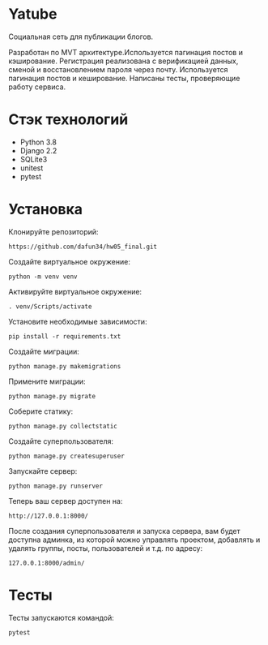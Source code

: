 # Yatube
Социальная сеть для публикации блогов.

Разработан по MVT архитектуре.Используется пагинация постов и кэширование. Регистрация реализована с верификацией данных, сменой и восстановлением пароля через почту. Используется пагинация постов и кеширование. Написаны тесты, проверяющие работу сервиса.

# Стэк технологий
* Python 3.8
* Django 2.2
* SQLite3
* unitest
* pytest

# Установка 

Клонируйте репозиторий:  

    https://github.com/dafun34/hw05_final.git
Создайте виртуальное окружение:  

    python -m venv venv

Активируйте виртуальное окружение:  

    . venv/Scripts/activate
Установите необходимые зависимости:  

    pip install -r requirements.txt

Создайте миграции:  

    python manage.py makemigrations

Примените миграции:

    python manage.py migrate

Соберите статику:

    python manage.py collectstatic

Создайте суперпользователя:

    python manage.py createsuperuser

Запускайте сервер:

    python manage.py runserver

Теперь ваш сервер доступен на: 

    http://127.0.0.1:8000/
    
После создания суперпользователя и запуска сервера, вам будет доступна админка, из которой можно управлять проектом, добавлять и удалять группы, посты, пользователей и т.д. по адресу: 

    127.0.0.1:8000/admin/

# Тесты 
Тесты запускаются командой:

    pytest
    
